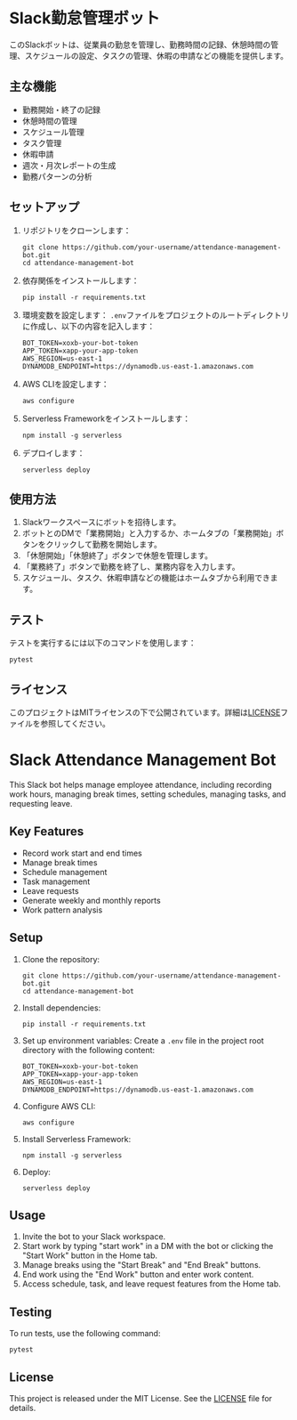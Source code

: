 # Slack勤怠管理ボット

このSlackボットは、従業員の勤怠を管理し、勤務時間の記録、休憩時間の管理、スケジュールの設定、タスクの管理、休暇の申請などの機能を提供します。

## 主な機能

- 勤務開始・終了の記録
- 休憩時間の管理
- スケジュール管理
- タスク管理
- 休暇申請
- 週次・月次レポートの生成
- 勤務パターンの分析

## セットアップ

1. リポジトリをクローンします：
   ```
   git clone https://github.com/your-username/attendance-management-bot.git
   cd attendance-management-bot
   ```

2. 依存関係をインストールします：
   ```
   pip install -r requirements.txt
   ```

3. 環境変数を設定します：
   `.env`ファイルをプロジェクトのルートディレクトリに作成し、以下の内容を記入します：
   ```
   BOT_TOKEN=xoxb-your-bot-token
   APP_TOKEN=xapp-your-app-token
   AWS_REGION=us-east-1
   DYNAMODB_ENDPOINT=https://dynamodb.us-east-1.amazonaws.com
   ```

4. AWS CLIを設定します：
   ```
   aws configure
   ```

5. Serverless Frameworkをインストールします：
   ```
   npm install -g serverless
   ```

6. デプロイします：
   ```
   serverless deploy
   ```

## 使用方法

1. Slackワークスペースにボットを招待します。
2. ボットとのDMで「業務開始」と入力するか、ホームタブの「業務開始」ボタンをクリックして勤務を開始します。
3. 「休憩開始」「休憩終了」ボタンで休憩を管理します。
4. 「業務終了」ボタンで勤務を終了し、業務内容を入力します。
5. スケジュール、タスク、休暇申請などの機能はホームタブから利用できます。

## テスト

テストを実行するには以下のコマンドを使用します：

```
pytest
```

## ライセンス

このプロジェクトはMITライセンスの下で公開されています。詳細は[LICENSE](LICENSE)ファイルを参照してください。

# Slack Attendance Management Bot

This Slack bot helps manage employee attendance, including recording work hours, managing break times, setting schedules, managing tasks, and requesting leave.

## Key Features

- Record work start and end times
- Manage break times
- Schedule management
- Task management
- Leave requests
- Generate weekly and monthly reports
- Work pattern analysis

## Setup

1. Clone the repository:
   ```
   git clone https://github.com/your-username/attendance-management-bot.git
   cd attendance-management-bot
   ```

2. Install dependencies:
   ```
   pip install -r requirements.txt
   ```

3. Set up environment variables:
   Create a `.env` file in the project root directory with the following content:
   ```
   BOT_TOKEN=xoxb-your-bot-token
   APP_TOKEN=xapp-your-app-token
   AWS_REGION=us-east-1
   DYNAMODB_ENDPOINT=https://dynamodb.us-east-1.amazonaws.com
   ```

4. Configure AWS CLI:
   ```
   aws configure
   ```

5. Install Serverless Framework:
   ```
   npm install -g serverless
   ```

6. Deploy:
   ```
   serverless deploy
   ```

## Usage

1. Invite the bot to your Slack workspace.
2. Start work by typing "start work" in a DM with the bot or clicking the "Start Work" button in the Home tab.
3. Manage breaks using the "Start Break" and "End Break" buttons.
4. End work using the "End Work" button and enter work content.
5. Access schedule, task, and leave request features from the Home tab.

## Testing

To run tests, use the following command:

```
pytest
```

## License

This project is released under the MIT License. See the [LICENSE](LICENSE) file for details.